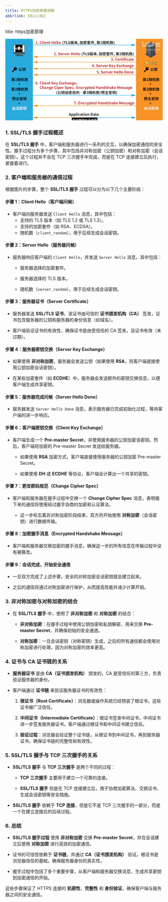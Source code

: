 ```yaml
---
title: HTTPS加密原理讲解
abbrlink: 501cc362
---
```


title: https加密原理

![](HTTPS加密原理讲解/IMG-HTTPS加密原理讲解-20250621215556131.png)
### 1. **SSL/TLS 握手过程概述**

在 **SSL/TLS 握手** 中，客户端和服务器进行一系列的交互，以确保加密通信的安全性。握手过程分为多个步骤，其中包括非对称加密（公钥加密）和对称加密（会话密钥）。这个过程并不会在 TCP 三次握手中完成，而是在 TCP 连接建立后执行，紧接着进行。

### 2. **客户端和服务器的通信过程**

根据图片的步骤，整个 **SSL/TLS 握手** 过程可以分为以下几个主要阶段：

#### **步骤 1：Client Hello（客户端问候）**

- 客户端向服务器发送 `Client Hello` 消息，其中包括：
    - 支持的 TLS 版本（如 TLS 1.2 或 TLS 1.3）。
    - 支持的加密套件（如 RSA、ECDSA）。
    - 随机数（`client_random`），用于后续生成会话密钥。
      

#### **步骤 2：Server Hello（服务器问候）**

- 服务器响应客户端的 `Client Hello`，并发送 `Server Hello` 消息，其中包括：
  
    - 服务器选择的加密套件。
      
    - 服务器选择的 TLS 版本。
      
    - 随机数（`server_random`），用于后续生成会话密钥。
      

#### **步骤 3：服务器证书（Server Certificate）**

- 服务器发送 **SSL/TLS 证书**，该证书由可信的 **证书颁发机构（CA）** 签发，证书包含服务器的公钥和服务器的身份信息（如域名）。
  
- 客户端验证证书的有效性，确保证书是由受信任的 CA 签发，且证书有效（未过期）。
  

#### **步骤 4：服务器密钥交换（Server Key Exchange）**

- 如果使用 **非对称加密**，服务器会发送公钥（如果使用 **RSA**，则客户端直接使用公钥加密会话密钥）。
  
- 在某些加密套件（如 **ECDHE**）中，服务器会发送额外的密钥交换信息，以便客户端生成共享密钥。
  

#### **步骤 5：服务器完成问候（Server Hello Done）**

- 服务器发送 `Server Hello Done` 消息，表示服务器已完成初始化过程，等待客户端的进一步响应。
  

#### **步骤 6：客户端密钥交换（Client Key Exchange）**

- 客户端生成一个 **Pre-master Secret**，并使用服务器的公钥加密该密钥。然后，客户端将加密的 Pre-master Secret 发送给服务器。
  
    - 如果使用 **RSA** 加密方式，客户端直接使用服务器的公钥加密 Pre-master Secret。
      
    - 如果使用 **DH** 或 **ECDHE** 等协议，客户端会计算出一个共享的密钥。
      

#### **步骤 7：更改密码规范（Change Cipher Spec）**

- 客户端和服务器在握手过程中交换一个 **Change Cipher Spec** 消息，表明接下来的通信将使用经过握手协商的加密和认证算法。
  
    - 这一步标志着非对称加密阶段结束，双方将开始使用 **对称加密**（会话密钥）进行数据传输。
      

#### **步骤 8：加密握手消息（Encrypted Handshake Message）**

- 客户端和服务器交换加密的握手消息，确保这一步的所有信息在传输过程中没有被篡改。
  

#### **步骤 9：会话完成，开始安全通信**

- 一旦双方完成了上述步骤，安全的对称加密会话密钥就会建立起来。
  
- 之后的通信将通过对称加密进行保护，从而提高性能并减少计算开销。
  

### 3. **非对称加密与对称加密的结合**

- 在 **SSL/TLS 握手** 中，使用了 **非对称加密** 和 **对称加密** 的结合：
  
    - **非对称加密**：在握手过程中使用公钥加密和私钥解密，用来交换 **Pre-master Secret**，并确保初始的安全通道。
      
    - **对称加密**：一旦会话密钥（对称密钥）生成，之后的所有通信都会使用对称加密进行处理，因为对称加密的效率更高。
      

### 4. **证书与 CA 证书链的关系**

- **服务器证书** 是由 **CA（证书颁发机构）** 颁发的，CA 是受信任的第三方，负责验证服务器的身份。
  
- 客户端通过 **证书链** 来验证服务器证书的有效性：
  
    1. **根证书（Root Certificate）**：浏览器或操作系统已经预装了根证书，这些证书被广泛信任。
       
    2. **中间证书（Intermediate Certificate）**：根证书签发中间证书，中间证书进一步签发服务器证书。客户端通过根证书和中间证书建立信任。
       
    3. **验证过程**：浏览器会验证整个证书链，从根证书到中间证书，再到服务器证书，确保证书链的完整性和有效性。
       

### 5. **SSL/TLS 握手与 TCP 三次握手的关系**

- **SSL/TLS 握手** 与 **TCP 三次握手** 是两个不同的过程：
  
    - **TCP 三次握手** 主要用于建立一个可靠的连接。
      
    - **SSL/TLS 握手** 则是在 TCP 连接建立后，用于协商加密算法、交换证书、生成会话密钥等安全措施。
    
- **SSL/TLS 握手** 依赖于 **TCP 连接**，但是它不是 TCP 三次握手的一部分，而是一个在建立连接后的后续过程。
  

### 6. **总结**

- **SSL/TLS 握手过程** 使用 **非对称加密** 交换 **Pre-master Secret**，并在会话建立后使用 **对称加密** 进行高效的加密通信。
  
- 证书的可信性依赖于 **证书链**，并通过 **CA（证书颁发机构）** 验证。根证书是浏览器信任的基础，确保服务器身份的真实性。
  
- 握手过程中包括了多个重要步骤，从客户端和服务器交换消息、生成共享密钥到加密通信的开始。
  

这些步骤保证了 HTTPS 连接的 **机密性**、**完整性** 和 **身份验证**，确保客户端与服务器之间的安全通信。